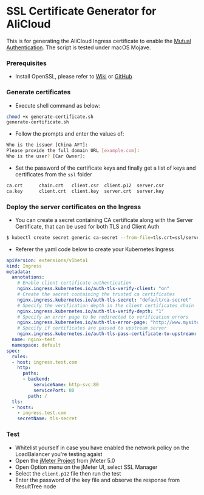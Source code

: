 # SSL Certificate Generator for AliCloud
This is for generating the AliCloud Ingress certificate to enable the [Mutual Authentication](https://en.wikipedia.org/wiki/Mutual_authentication). The script is tested under macOS Mojave.

### Prerequisites
- Install OpenSSL, please refer to [Wiki](https://wiki.openssl.org/index.php/Compilation_and_Installation) or [GitHub](https://github.com/openssl/openssl/blob/master/INSTALL)

### Generate certificates
- Execute shell command as below:
```sh
chmod +x generate-certificate.sh
generate-certificate.sh
```
- Follow the prompts and enter the values of:
```sh
Who is the issuer [China AFT]:
Please provide the full domain URL [example.com]: 
Who is the user? [Car Owner]:
```
- Set the password of the certificate keys and finally get a list of keys and certificates from the `ssl` folder
```sh
ca.crt		chain.crt	client.csr	client.p12	server.csr
ca.key		client.crt	client.key	server.crt	server.key
```
### Deploy the server certificates on the Ingress
- You can create a secret containing CA certificate along with the Server Certificate, that can be used for both TLS and Client Auth
```sh
$ kubectl create secret generic ca-secret --from-file=tls.crt=ssl/server.crt --from-file=tls.key=ssl/server.key --from-file=ca.crt=ssl/chain.crt
```
- Referer the yaml code below to create your Kubernetes Ingress
```yaml
apiVersion: extensions/v1beta1
kind: Ingress
metadata:
  annotations:
    # Enable client certificate authentication
    nginx.ingress.kubernetes.io/auth-tls-verify-client: "on"
    # Create the secret containing the trusted ca certificates
    nginx.ingress.kubernetes.io/auth-tls-secret: "default/ca-secret"
    # Specify the verification depth in the client certificates chain
    nginx.ingress.kubernetes.io/auth-tls-verify-depth: "1"
    # Specify an error page to be redirected to verification errors
    nginx.ingress.kubernetes.io/auth-tls-error-page: "http://www.mysite.com/error-cert.html"
    # Specify if certificates are passed to upstream server
    nginx.ingress.kubernetes.io/auth-tls-pass-certificate-to-upstream: "false"
  name: nginx-test
  namespace: default
spec:
  rules:
  - host: ingress.test.com
    http:
      paths:
      - backend:
          serviceName: http-svc:80
          servicePort: 80
        path: /
  tls:
  - hosts:
    - ingress.test.com
    secretName: tls-secret
```

### Test
- Whitelist yourself in case you have enabled the network policy on the LoadBalancer you're testing agaist
- Open the [jMeter Project](test/jmeter-project/tls.jmx) from jMeter 5.0
- Open Option menu on the jMeter UI, select SSL Manager
- Select the `client.p12` file then run the test
- Enter the password of the key file and observe the response from ResultTree node